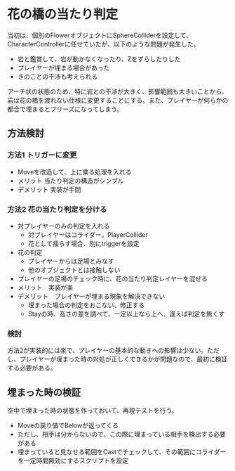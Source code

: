 # 花の橋の当たり判定
当初は、個別のFlowerオブジェクトにSphereColliderを設定して、CharacterControllerに任せていたが、以下のような問題が発生した。

- 岩と鑑賞して、岩が動かなくなったり、Zをずらしたりした
- プレイヤーが埋まる場合があった
- きのことの干渉も考えられる

アーチ状の状態のため、特に岩との干渉が大きく、影響範囲も大きいことから、岩は花の橋を渡れない仕様に変更することにする。また、プレイヤーが何らかの都合で埋まるとフリーズになってしまう。


## 方法検討
### 方法1 トリガーに変更
- Moveを改造して、上に乗る処理を入れる
- メリット 当たり判定の構造がシンプル
- デメリット 実装が手間

### 方法2 花の当たり判定を分ける
- 対プレイヤーのみの判定を入れる
  - 対プレイヤーはコライダー。PlayerCollider
  - 花として揺らす場合、別にtriggerを設定
- 花の判定
  - プレイヤーからは足場とみなす
  - 他のオブジェクトとは接触しない
- プレイヤーの足場のチェック時に、花の当たり判定レイヤーを混ぜる
- メリット　実装が楽
- デメリット　プレイヤーが埋まる現象を解決できない
  - 埋まった場合の判定をおこない、修正する
  - Stayの時、高さの差を調べて、一定以上なら上へ、違えば判定を無くす

### 検討
方法2が実装的には楽で、プレイヤーの基本的な動きへの影響は少ない。ただし、プレイヤーが埋まった時の対処が正しくできるかが問題なので、最初に検証する必要がある。

## 埋まった時の検証
空中で埋まった時の状態を作っておいて、再現テストを行う。

- Moveの戻り値でBelowが返ってくる
- ただし、相手は分からないので、この際に埋まっている相手を検出する必要がある
- 埋まっていると見なせる範囲をCastでチェックして、その範囲にコライダーを一定時間無効にするスクリプトを設定

